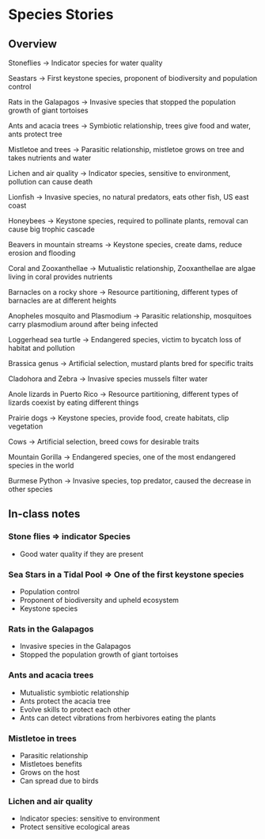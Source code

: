 # Species Stories

## Overview

Stoneflies -> Indicator species for water quality

Seastars -> First keystone species, proponent of biodiversity and population control

Rats in the Galapagos -> Invasive species that stopped the population growth of giant tortoises

Ants and acacia trees -> Symbiotic relationship, trees give food and water, ants protect tree

Mistletoe and trees -> Parasitic relationship, mistletoe grows on tree and takes nutrients and water

Lichen and air quality -> Indicator species, sensitive to environment, pollution can cause death

Lionfish -> Invasive species, no natural predators, eats other fish, US east coast

Honeybees -> Keystone species, required to pollinate plants, removal can cause big trophic cascade

Beavers in mountain streams -> Keystone species, create dams, reduce erosion and flooding

Coral and Zooxanthellae -> Mutualistic relationship, Zooxanthellae are algae living in coral provides nutrients

Barnacles on a rocky shore -> Resource partitioning, different types of barnacles are at different heights

Anopheles mosquito and Plasmodium -> Parasitic relationship, mosquitoes carry plasmodium around after being infected

Loggerhead sea turtle -> Endangered species, victim to bycatch loss of habitat and pollution

Brassica genus -> Artificial selection, mustard plants bred for specific traits

Cladohora and Zebra -> Invasive species mussels filter water

Anole lizards in Puerto Rico -> Resource partitioning, different types of lizards coexist by eating different things

Prairie dogs -> Keystone species, provide food, create habitats, clip vegetation

Cows -> Artificial selection, breed cows for desirable traits

Mountain Gorilla -> Endangered species, one of the most endangered species in the world

Burmese Python -> Invasive species, top predator, caused the decrease in other species

## In-class notes

### Stone flies => indicator Species
- Good water quality if they are present

### Sea Stars in a Tidal Pool => One of the first keystone species
- Population control
- Proponent of biodiversity and upheld ecosystem
- Keystone species

### Rats in the Galapagos
- Invasive species in the Galapagos
- Stopped the population growth of giant tortoises

### Ants and acacia trees
- Mutualistic symbiotic relationship
- Ants protect the acacia tree
- Evolve skills to protect each other
- Ants can detect vibrations from herbivores eating the plants

### Mistletoe in trees
- Parasitic relationship
- Mistletoes benefits
- Grows on the host
- Can spread due to birds

### Lichen and air quality
- Indicator species: sensitive to environment
- Protect sensitive ecological areas

